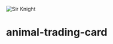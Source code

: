 ![Sir Knight](https://github.com/teli203/animal-trading-card/assets/68035449/05f50f45-f33d-46ca-8c52-0556b7967d92)

# animal-trading-card
 
